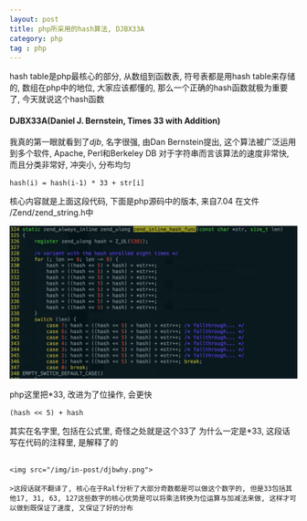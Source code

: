 ```yaml
---
layout: post
title: php所采用的hash算法, DJBX33A
category: php
tag : php
---
```


hash table是php最核心的部分, 从数组到函数表, 符号表都是用hash table来存储的, 数组在php中的地位, 大家应该都懂的, 那么一个正确的hash函数就极为重要了, 今天就说这个hash函数  
#### DJBX33A(Daniel J. Bernstein, Times 33 with Addition)  
我真的第一眼就看到了*djb*, 名字很强, 由Dan Bernstein提出, 这个算法被广泛运用到多个软件, Apache, Perl和Berkeley DB 对于字符串而言该算法的速度非常快, 而且分类非常好, 冲突小, 分布均匀  
 

```
hash(i) = hash(i-1) * 33 + str[i]
```

核心内容就是上面这段代码, 下面是php源码中的版本, 来自7.04 在文件 /Zend/zend_string.h中    

<img src="/img/in-post/djb.png"> 

php这里把*33, 改进为了位操作, 会更快  

```
(hash << 5) + hash
```

其实在名字里, 包括在公式里, 奇怪之处就是这个33了 为什么一定是*33, 这段话写在代码的注释里, 是解释了的  
```

<img src="/img/in-post/djbwhy.png">

>这段话就不翻译了, 核心在于Ralf分析了大部分奇数都是可以做这个数字的, 但是33包括其他17, 31, 63, 127这些数字的核心优势是可以将乘法转换为位运算与加减法来做, 这样才可以做到既保证了速度, 又保证了好的分布 

 


